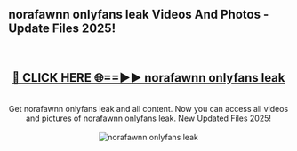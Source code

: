<h2>norafawnn onlyfans leak Videos And Photos - Update Files 2025!</h2>
<br>
<div align="center">
<h2><a href="https://top-ai-tools.click/QrbHav" rel="nofollow">🔴 CLICK HERE 🌐==►► norafawnn onlyfans leak</a></h2>
<br>
Get norafawnn onlyfans leak and all content. Now you can access all videos and pictures of norafawnn onlyfans leak. New Updated Files 2025!
<br>
<br>
<a href="https://top-ai-tools.click/QrbHav" rel="nofollow" data-target="animated-image.originalLink"><img src="https://i.ibb.co.com/WyWwxjT/player-gif2.gif" alt="norafawnn onlyfans leak" style="max-width: 100%; display: inline-block;" data-target="animated-image.originalImage"></a>
</div>
<br>